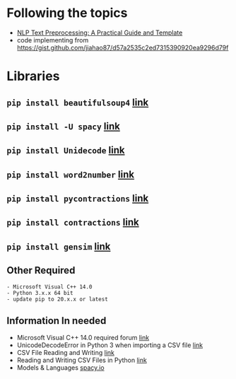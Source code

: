 # Following the topics
* [ NLP Text Preprocessing: A Practical Guide and Template][1]
* code implementing from https://gist.github.com/jiahao87/d57a2535c2ed7315390920ea9296d79f
# Libraries
## `pip install beautifulsoup4` [link](https://pypi.org/project/beautifulsoup4/)
## `pip install -U spacy` [link](https://spacy.io/usage)
## `pip install Unidecode` [link](https://pypi.org/project/Unidecode/)
## `pip install word2number` [link](https://pypi.org/project/word2number/)
## `pip install pycontractions` [link](https://pypi.org/project/pycontractions/)
## `pip install contractions` [link](https://pypi.org/project/contractions/)
## `pip install gensim` [link](https://pypi.org/project/gensim/)

## Other Required
    - Microsoft Visual C++ 14.0 
    - Python 3.x.x 64 bit 
    - update pip to 20.x.x or latest
## Information In needed
* Microsoft Visual C++ 14.0 required forum [link](https://answers.microsoft.com/en-us/windows/forum/all/microsoft-visual-c-140/6f0726e2-6c32-4719-9fe5-aa68b5ad8e6d)
* UnicodeDecodeError in Python 3 when importing a CSV file [link](https://stackoverflow.com/questions/12752313/unicodedecodeerror-in-python-3-when-importing-a-csv-file)
* CSV File Reading and Writing [link](https://docs.python.org/3/library/csv.html)
* Reading and Writing CSV Files in Python [link](https://realpython.com/python-csv/)
* Models & Languages [spacy.io](https://spacy.io/usage/models)

    
[1]: https://towardsdatascience.com/nlp-text-preprocessing-a-practical-guide-and-template-d80874676e79